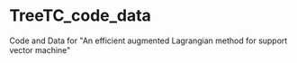 # TreeTC_code_data
Code and Data for "An efficient augmented Lagrangian method for support vector machine"

